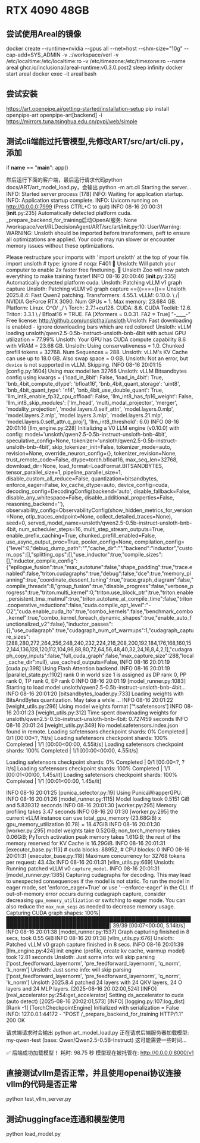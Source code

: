 # RTX 4090 48GB

##  尝试使用Areal的镜像
docker create --runtime=nvidia --gpus all --net=host --shm-size="10g" --cap-add=SYS_ADMIN -v .:/workspace/verl -v /etc/localtime:/etc/localtime:ro -v /etc/timezone:/etc/timezone:ro --name areal ghcr.io/inclusionai/areal-runtime:v0.3.0.post2 sleep infinity
docker start areal
docker exec -it areal bash

## 尝试安装
https://art.openpipe.ai/getting-started/installation-setup
pip install openpipe-art openpipe-art[backend] -i https://mirrors.tuna.tsinghua.edu.cn/pypi/web/simple


## 测试cli端能过托管模型,先修改ART/src/art/cli.py，添加
if __name__ == "__main__":
    app()

然后运行下面的客户端，最后运行请求代码python docs/ART/art_model_load.py，会输出
python -m art.cli
Starting the server...
INFO:     Started server process [178]
INFO:     Waiting for application startup.
INFO:     Application startup complete.
INFO:     Uvicorn running on http://0.0.0.0:7999 (Press CTRL+C to quit)
INFO 08-16 20:00:31 [__init__.py:235] Automatically detected platform cuda.
_prepare_backend_for_training启动OpenAI服务: None
/workspace/verl/RLDecisionAgent/ART/src/art/__init__.py:10: UserWarning: WARNING: Unsloth should be imported before transformers, peft to ensure all optimizations are applied. Your code may run slower or encounter memory issues without these optimizations.

Please restructure your imports with 'import unsloth' at the top of your file.
  import unsloth  # type: ignore # noqa: F401
🦥 Unsloth: Will patch your computer to enable 2x faster free finetuning.
🦥 Unsloth Zoo will now patch everything to make training faster!
INFO 08-16 20:00:46 [__init__.py:235] Automatically detected platform cuda.
Unsloth: Patching vLLM v1 graph capture
Unsloth: Patching vLLM v0 graph capture
==((====))==  Unsloth 2025.8.4: Fast Qwen2 patching. Transformers: 4.55.1. vLLM: 0.10.0.
   \\   /|    NVIDIA GeForce RTX 3090. Num GPUs = 1. Max memory: 23.684 GB. Platform: Linux.
O^O/ \_/ \    Torch: 2.7.1+cu126. CUDA: 8.6. CUDA Toolkit: 12.6. Triton: 3.3.1
\        /    Bfloat16 = TRUE. FA [Xformers = 0.0.31. FA2 = True]
 "-____-"     Free license: http://github.com/unslothai/unsloth
Unsloth: Fast downloading is enabled - ignore downloading bars which are red colored!
Unsloth: vLLM loading unsloth/qwen2.5-0.5b-instruct-unsloth-bnb-4bit with actual GPU utilization = 77.99%
Unsloth: Your GPU has CUDA compute capability 8.6 with VRAM = 23.68 GB.
Unsloth: Using conservativeness = 1.0. Chunked prefill tokens = 32768. Num Sequences = 288.
Unsloth: vLLM's KV Cache can use up to 18.0 GB. Also swap space = 0 GB.
Unsloth: Not an error, but `device` is not supported in vLLM. Skipping.
INFO 08-16 20:01:15 [config.py:1604] Using max model len 32768
Unsloth: vLLM Bitsandbytes config using kwargs = {'load_in_8bit': False, 'load_in_4bit': True, 'bnb_4bit_compute_dtype': 'bfloat16', 'bnb_4bit_quant_storage': 'uint8', 'bnb_4bit_quant_type': 'nf4', 'bnb_4bit_use_double_quant': True, 'llm_int8_enable_fp32_cpu_offload': False, 'llm_int8_has_fp16_weight': False, 'llm_int8_skip_modules': ['lm_head', 'multi_modal_projector', 'merger', 'modality_projection', 'model.layers.0.self_attn', 'model.layers.0.mlp', 'model.layers.2.mlp', 'model.layers.3.mlp', 'model.layers.21.mlp', 'model.layers.0.self_attn.q_proj'], 'llm_int8_threshold': 6.0}
INFO 08-16 20:01:16 [llm_engine.py:228] Initializing a V0 LLM engine (v0.10.0) with config: model='unsloth/qwen2.5-0.5b-instruct-unsloth-bnb-4bit', speculative_config=None, tokenizer='unsloth/qwen2.5-0.5b-instruct-unsloth-bnb-4bit', skip_tokenizer_init=False, tokenizer_mode=auto, revision=None, override_neuron_config={}, tokenizer_revision=None, trust_remote_code=False, dtype=torch.bfloat16, max_seq_len=32768, download_dir=None, load_format=LoadFormat.BITSANDBYTES, tensor_parallel_size=1, pipeline_parallel_size=1, disable_custom_all_reduce=False, quantization=bitsandbytes, enforce_eager=False, kv_cache_dtype=auto,  device_config=cuda, decoding_config=DecodingConfig(backend='auto', disable_fallback=False, disable_any_whitespace=False, disable_additional_properties=False, reasoning_backend=''), observability_config=ObservabilityConfig(show_hidden_metrics_for_version=None, otlp_traces_endpoint=None, collect_detailed_traces=None), seed=0, served_model_name=unsloth/qwen2.5-0.5b-instruct-unsloth-bnb-4bit, num_scheduler_steps=16, multi_step_stream_outputs=True, enable_prefix_caching=True, chunked_prefill_enabled=False, use_async_output_proc=True, pooler_config=None, compilation_config={"level":0,"debug_dump_path":"","cache_dir":"","backend":"inductor","custom_ops":[],"splitting_ops":[],"use_inductor":true,"compile_sizes":[],"inductor_compile_config":{"epilogue_fusion":true,"max_autotune":false,"shape_padding":true,"trace.enabled":false,"triton.cudagraphs":true,"debug":false,"dce":true,"memory_planning":true,"coordinate_descent_tuning":true,"trace.graph_diagram":false,"compile_threads":8,"group_fusion":true,"disable_progress":false,"verbose_progress":true,"triton.multi_kernel":0,"triton.use_block_ptr":true,"triton.enable_persistent_tma_matmul":true,"triton.autotune_at_compile_time":false,"triton.cooperative_reductions":false,"cuda.compile_opt_level":"-O2","cuda.enable_cuda_lto":true,"combo_kernels":false,"benchmark_combo_kernel":true,"combo_kernel_foreach_dynamic_shapes":true,"enable_auto_functionalized_v2":false},"inductor_passes":{},"use_cudagraph":true,"cudagraph_num_of_warmups":1,"cudagraph_capture_sizes":[288,280,272,264,256,248,240,232,224,216,208,200,192,184,176,168,160,152,144,136,128,120,112,104,96,88,80,72,64,56,48,40,32,24,16,8,4,2,1],"cudagraph_copy_inputs":false,"full_cuda_graph":false,"max_capture_size":288,"local_cache_dir":null}, use_cached_outputs=False,
INFO 08-16 20:01:19 [cuda.py:398] Using Flash Attention backend.
INFO 08-16 20:01:19 [parallel_state.py:1102] rank 0 in world size 1 is assigned as DP rank 0, PP rank 0, TP rank 0, EP rank 0
INFO 08-16 20:01:19 [model_runner.py:1083] Starting to load model unsloth/qwen2.5-0.5b-instruct-unsloth-bnb-4bit...
INFO 08-16 20:01:20 [bitsandbytes_loader.py:733] Loading weights with BitsAndBytes quantization. May take a while ...
INFO 08-16 20:01:22 [weight_utils.py:296] Using model weights format ['*.safetensors']
INFO 08-16 20:01:23 [weight_utils.py:312] Time spent downloading weights for unsloth/qwen2.5-0.5b-instruct-unsloth-bnb-4bit: 0.727459 seconds
INFO 08-16 20:01:24 [weight_utils.py:349] No model.safetensors.index.json found in remote.
Loading safetensors checkpoint shards:   0% Completed | 0/1 [00:00<?, ?it/s]
Loading safetensors checkpoint shards: 100% Completed | 1/1 [00:00<00:00,  4.55it/s]
Loading safetensors checkpoint shards: 100% Completed | 1/1 [00:00<00:00,  4.55it/s]

Loading safetensors checkpoint shards:   0% Completed | 0/1 [00:00<?, ?it/s]
Loading safetensors checkpoint shards: 100% Completed | 1/1 [00:01<00:00,  1.45s/it]
Loading safetensors checkpoint shards: 100% Completed | 1/1 [00:01<00:00,  1.45s/it]

INFO 08-16 20:01:25 [punica_selector.py:19] Using PunicaWrapperGPU.
INFO 08-16 20:01:26 [model_runner.py:1115] Model loading took 0.5151 GiB and 5.839312 seconds
INFO 08-16 20:01:30 [worker.py:295] Memory profiling takes 3.47 seconds
INFO 08-16 20:01:30 [worker.py:295] the current vLLM instance can use total_gpu_memory (23.68GiB) x gpu_memory_utilization (0.78) = 18.47GiB
INFO 08-16 20:01:30 [worker.py:295] model weights take 0.52GiB; non_torch_memory takes 0.06GiB; PyTorch activation peak memory takes 1.61GiB; the rest of the memory reserved for KV Cache is 16.29GiB.
INFO 08-16 20:01:31 [executor_base.py:113] # cuda blocks: 88952, # CPU blocks: 0
INFO 08-16 20:01:31 [executor_base.py:118] Maximum concurrency for 32768 tokens per request: 43.43x
INFO 08-16 20:01:31 [vllm_utils.py:669] Unsloth: Running patched vLLM v0 `capture_model`.
INFO 08-16 20:01:31 [model_runner.py:1385] Capturing cudagraphs for decoding. This may lead to unexpected consequences if the model is not static. To run the model in eager mode, set 'enforce_eager=True' or use '--enforce-eager' in the CLI. If out-of-memory error occurs during cudagraph capture, consider decreasing `gpu_memory_utilization` or switching to eager mode. You can also reduce the `max_num_seqs` as needed to decrease memory usage.
Capturing CUDA graph shapes: 100%|██████████████████████████████████████████████████████████████████████████████| 39/39 [00:07<00:00,  5.14it/s]
INFO 08-16 20:01:38 [model_runner.py:1537] Graph capturing finished in 8 secs, took 0.55 GiB
INFO 08-16 20:01:38 [vllm_utils.py:676] Unsloth: Patched vLLM v0 graph capture finished in 8 secs.
INFO 08-16 20:01:39 [llm_engine.py:424] init engine (profile, create kv cache, warmup model) took 12.81 seconds
Unsloth: Just some info: will skip parsing ['post_feedforward_layernorm', 'pre_feedforward_layernorm', 'q_norm', 'k_norm']
Unsloth: Just some info: will skip parsing ['post_feedforward_layernorm', 'pre_feedforward_layernorm', 'q_norm', 'k_norm']
Unsloth 2025.8.4 patched 24 layers with 24 QKV layers, 24 O layers and 24 MLP layers.
[2025-08-16 20:02:00,524] [INFO] [real_accelerator.py:254:get_accelerator] Setting ds_accelerator to cuda (auto detect)
[2025-08-16 20:02:01,573] [INFO] [logging.py:107:log_dist] [Rank -1] [TorchCheckpointEngine] Initialized with serialization = False
INFO:     127.0.0.1:44172 - "POST /_prepare_backend_for_training HTTP/1.1" 200 OK

请求端请求时会输出
python art_model_load.py
正在请求后端服务器加载模型: my-qwen-test (base: Qwen/Qwen2.5-0.5B-Instruct)
这可能需要一些时间...

✅ 后端成功加载模型！
   耗时: 98.75 秒
   模型现在被托管在: http://0.0.0.0:8000/v1


## 直接测试vllm是否正常，并且使用openai协议连接vllm的代码是否正常
python test_vllm_server.py

## 测试huggingface连通和模型使用
python load_model.py